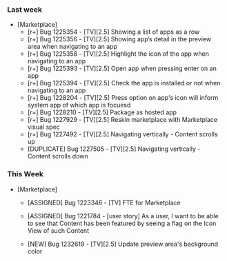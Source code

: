 ### Last week

* [Marketplace]
  - [r+] Bug 1225354 - [TV][2.5] Showing a list of apps as a row
  - [r+] Bug 1225356 - [TV][2.5] Showing app’s detail in the preview area when navigating to an app
  - [r+] Bug 1225358 - [TV][2.5] Highlight the icon of the app when navigating to an app
  - [r+] Bug 1225393 - [TV][2.5] Open app when pressing enter on an app
  - [r+] Bug 1225394 - [TV][2.5] Check the app is installed or not when navigating to an app
  - [r+] Bug 1228204 - [TV][2.5] Press option on app's icon will inform system app of which app is focuesd
  - [r+] Bug 1228210 - [TV][2.5] Package as hosted app
  - [r+] Bug 1227929 - [TV][2.5] Reskin marketplace with Marketplace visual spec
  - [r+] Bug 1227492 - [TV][2.5] Navigating vertically - Content scrolls up
  - [DUPLICATE] Bug 1227505 - [TV][2.5] Navigating vertically - Content scrolls down

### This Week

* [Marketplace]
  - [ASSIGNED] Bug 1223346 - [TV] FTE for Marketplace
  - [ASSIGNED] Bug 1221784 - [user story] As a user, I want to be able to see that Content has been featured by seeing a flag on the Icon View of such Content

  - [NEW] Bug 1232619 - [TV][2.5] Update preview area's background color
